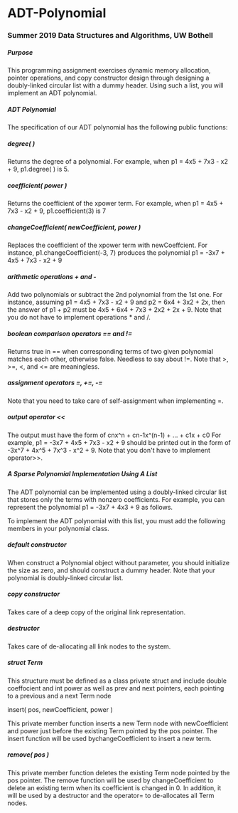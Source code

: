 # ADT-Polynomial

### Summer 2019 Data Structures and Algorithms, UW Bothell 

##### Purpose

This programming assignment exercises dynamic memory allocation, pointer operations, and copy constructor design through designing a doubly-linked circular list with a dummy header. Using such a list, you will implement an ADT polynomial.

 

##### ADT Polynomial

The specification of our ADT polynomial has the following public functions:

 

##### degree( )

Returns the degree of a polynomial. For example, when p1 = 4x5 + 7x3 - x2 + 9, p1.degree( ) is 5.

##### coefficient( power )

Returns the coefficient of the xpower term. For example, when p1 = 4x5 + 7x3 - x2 + 9, p1.coefficient(3) is 7

##### changeCoefficient( newCoefficient, power )

Replaces the coefficient of the xpower term with newCoeffcient. For instance, p1.changeCoefficient(-3, 7) produces the polynomial p1 = -3x7 + 4x5 + 7x3 - x2 + 9

##### arithmetic operations + and -

Add two polynomials or subtract the 2nd polynomial from the 1st one. For instance, assuming p1 = 4x5 + 7x3 - x2 + 9 and p2 = 6x4 + 3x2 + 2x, then the answer of p1 + p2 must be 4x5 + 6x4 + 7x3 + 2x2 + 2x + 9. Note that you do not have to implement operations * and /.

##### boolean comparison operators == and !=

Returns true in == when corresponding terms of two given polynomial matches each other, otherwise false. Needless to say about !=. Note that >, >=, <, and <= are meaningless.

##### assignment operators =, +=, -=

Note that you need to take care of self-assignment when implementing =.

##### output operator <<

The output must have the form of cnx^n + cn-1x^(n-1) + ... + c1x + c0 For example, p1 = -3x7 + 4x5 + 7x3 - x2 + 9 should be printed out in the form of        -3x^7 + 4x^5 + 7x^3 - x^2 + 9. Note that you don't have to implement operator>>.

 

##### A Sparse Polynomial Implementation Using A List

The ADT polynomial can be implemented using a doubly-linked circular list that stores only the terms with nonzero coefficients. For example, you can represent the polynomial p1 = -3x7 + 4x3 + 9 as follows.

To implement the ADT polynomial with this list, you must add the following members in your polynomial class.

##### default constructor

When construct a Polynomial object without parameter, you should initialize the size as zero, and should construct a dummy header. Note that your polynomial is doubly-linked circular list.

##### copy constructor

Takes care of a deep copy of the original link representation.

##### destructor

Takes care of de-allocating all link nodes to the system.

##### struct Term

This structure must be defined as a class private struct and include double coeffocient and int power as well as prev and next pointers, each pointing to a previous and a next Term node

insert( pos, newCoefficient, power )

This private member function inserts a new Term node with newCoefficient and power just before the existing Term pointed by the pos pointer. The insert function will be used bychangeCoefficient to insert a new term.

##### remove( pos )

This private member function deletes the existing Term node pointed by the pos pointer. The remove function will be used by changeCoefficient to delete an existing term when its coefficient is changed in 0. In addition, it will be used by a destructor and the operator= to de-allocates all Term nodes.
